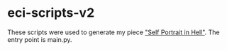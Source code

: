 # eci-scripts-v2

These scripts were used to generate my piece ["Self Portrait in Hell"](http://wyattcannon.com/pieces/self-portrait-in-hell). The entry point is main.py.
